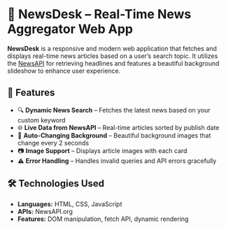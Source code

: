 # 📰 NewsDesk – Real-Time News Aggregator Web App

**NewsDesk** is a responsive and modern web application that fetches and displays real-time news articles based on a user’s search topic. It utilizes the [NewsAPI](https://newsapi.org/) for retrieving headlines and features a beautiful background slideshow to enhance user experience.

## 🌟 Features

- 🔍 **Dynamic News Search** – Fetches the latest news based on your custom keyword  
- 🌐 **Live Data from NewsAPI** – Real-time articles sorted by publish date  
- 🎨 **Auto-Changing Background** – Beautiful background images that change every 2 seconds  
- 📷 **Image Support** – Displays article images with each card  
- ⚠️ **Error Handling** – Handles invalid queries and API errors gracefully  

## 🛠️ Technologies Used

- **Languages:** HTML, CSS, JavaScript  
- **APIs:** NewsAPI.org  
- **Features:** DOM manipulation, fetch API, dynamic rendering  
